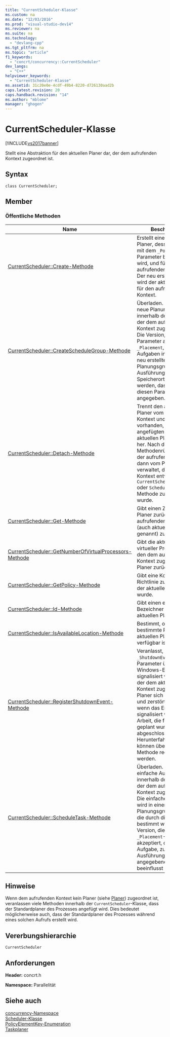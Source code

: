 ```yaml
---
title: "CurrentScheduler-Klasse"
ms.custom: na
ms.date: "12/03/2016"
ms.prod: "visual-studio-dev14"
ms.reviewer: na
ms.suite: na
ms.technology: 
  - "devlang-cpp"
ms.tgt_pltfrm: na
ms.topic: "article"
f1_keywords: 
  - "concrt/concurrency::CurrentScheduler"
dev_langs: 
  - "C++"
helpviewer_keywords: 
  - "CurrentScheduler-Klasse"
ms.assetid: 31c20e0e-4cdf-49b4-8220-d726130aad2b
caps.latest.revision: 20
caps.handback.revision: "14"
ms.author: "mblome"
manager: "ghogen"
---
```

# CurrentScheduler-Klasse
[!INCLUDE[vs2017banner](../../../assembler/inline/includes/vs2017banner.md)]

Stellt eine Abstraktion für den aktuellen Planer dar, der dem aufrufenden Kontext zugeordnet ist.  
  
## Syntax  
  
```  
class CurrentScheduler;  
```  
  
## Member  
  
### Öffentliche Methoden  
  
|Name|**Beschreibung**|  
|----------|----------------------|  
|[CurrentScheduler::Create\-Methode](../Topic/CurrentScheduler::Create%20Method.md)|Erstellt einen neuen Planer, dessen Verhalten mit dem `_Policy`\-Parameter beschrieben wird, und fügt ihn an den aufrufenden Kontext an.  Der neu erstellte Planer wird der aktuelle Planer für den aufrufenden Kontext.|  
|[CurrentScheduler::CreateScheduleGroup\-Methode](../Topic/CurrentScheduler::CreateScheduleGroup%20Method.md)|Überladen.  Erstellt eine neue Planungsgruppe innerhalb des Planers, der dem aufrufenden Kontext zugeordnet ist.  Die Version, die den Parameter akzeptiert `_Placement`, verursacht Aufgaben innerhalb der neu erstellten Planungsgruppe, zum Ausführung am Speicherort beeinflusst werden, dass durch diesen Parameter angegeben.|  
|[CurrentScheduler::Detach\-Methode](../Topic/CurrentScheduler::Detach%20Method.md)|Trennt den aktuellen Planer vom aufrufenden Kontext und stellt, sofern vorhanden, den zuvor angefügten Planer als aktuellen Planer wieder her.  Nach der Methodenrückgabe, wird der aufrufende Kontext dann vom Planer verwaltet, der zuvor den Kontext entweder mit `CurrentScheduler::Create` oder `Scheduler::Attach`\-Methode zugeordnet wurde.|  
|[CurrentScheduler::Get\-Methode](../Topic/CurrentScheduler::Get%20Method.md)|Gibt einen Zeiger auf den Planer zurück, der dem aufrufenden Kontext \(auch aktueller Planer genannt\) zugeordnet ist.|  
|[CurrentScheduler::GetNumberOfVirtualProcessors\-Methode](../Topic/CurrentScheduler::GetNumberOfVirtualProcessors%20Method.md)|Gibt die aktuelle Anzahl virtueller Prozessoren für den dem aufrufenden Kontext zugeordneten Planer zurück.|  
|[CurrentScheduler::GetPolicy\-Methode](../Topic/CurrentScheduler::GetPolicy%20Method.md)|Gibt eine Kopie der Richtlinie zurück, mit der der aktuelle Planer erstellt wurde.|  
|[CurrentScheduler::Id\-Methode](../Topic/CurrentScheduler::Id%20Method.md)|Gibt einen eindeutigen Bezeichner für den aktuellen Planer zurück.|  
|[CurrentScheduler::IsAvailableLocation\-Methode](../Topic/CurrentScheduler::IsAvailableLocation%20Method.md)|Bestimmt, ob eine bestimmte Position im aktuellen Planer verfügbar ist.|  
|[CurrentScheduler::RegisterShutdownEvent\-Methode](../Topic/CurrentScheduler::RegisterShutdownEvent%20Method.md)|Veranlasst, dass das im `_ShutdownEvent`\-Parameter übergebene Windows\-Ereignishandle signalisiert wird, wenn der dem aktuellen Kontext zugeordnete Planer sich herunterfährt und zerstört.  Zur Zeit, wenn das Ereignis signalisiert wird, ist alle Arbeit, die für den Planer geplant wurde, abgeschlossen.  Mehrere Herunterfahrereignisse können über diese Methode registriert werden.|  
|[CurrentScheduler::ScheduleTask\-Methode](../Topic/CurrentScheduler::ScheduleTask%20Method.md)|Überladen.  Plant eine einfache Aufgabe innerhalb des Planers, der dem aufrufenden Kontext zugeordnet ist.  Die einfache Aufgabe wird in einer Planungsgruppe platziert, die durch die Laufzeit bestimmt wird.  Die Version, die den `_Placement`\-Parameter akzeptiert, durch die die Aufgabe, zum Ausführung an der angegebenen Position beeinflusst werden.|  
  
## Hinweise  
 Wenn dem aufrufenden Kontext kein Planer \(siehe [Planer](../../../parallel/concrt/reference/scheduler-class.md)\) zugeordnet ist, veranlassen viele Methoden innerhalb der `CurrentScheduler`\-Klasse, dass der Standardplaner des Prozesses angefügt wird.  Dies bedeutet möglicherweise auch, dass der Standardplaner des Prozesses während eines solchen Aufrufs erstellt wird.  
  
## Vererbungshierarchie  
 `CurrentScheduler`  
  
## Anforderungen  
 **Header:** concrt.h  
  
 **Namespace:** Parallelität  
  
## Siehe auch  
 [concurrency\-Namespace](../../../parallel/concrt/reference/concurrency-namespace.md)   
 [Scheduler\-Klasse](../../../parallel/concrt/reference/scheduler-class.md)   
 [PolicyElementKey\-Enumeration](../Topic/PolicyElementKey%20Enumeration.md)   
 [Taskplaner](../../../parallel/concrt/task-scheduler-concurrency-runtime.md)